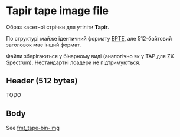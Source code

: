 # Tapir tape image file

Образ касетної стрічки для утіліти **Tapir**.

По структурі майже ідентичний формату [EPTE](fmt_tap-epte.md), але 512-байтовий заголовок має інший формат.

Файли зберігаються у бінарному виді (аналогічно як у TAP для ZX Spectrum). Нестандартні лоадери не підтримуються.

## Header (512 bytes)

TODO

## Body

See [fmt_tape-bin-img](fmt_tape-bin-img.md)